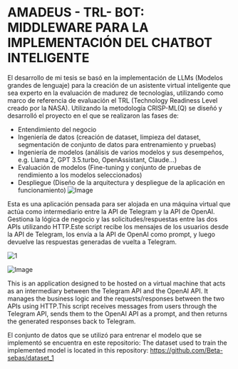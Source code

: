 # AMADEUS - TRL- BOT: MIDDLEWARE PARA LA IMPLEMENTACIÓN DEL CHATBOT INTELIGENTE
El desarrollo de mi tesis se basó en la implementación de LLMs (Modelos grandes de lenguaje) para la creación de un asistente virtual inteligente que sea experto en la evaluación de madurez de tecnologías, utilizando como marco de referencia de evaluación el TRL (Technology Readiness Level creado por la NASA). Utilizando la metodología CRISP-ML(Q) se diseñó y desarrolló el proyecto en el que se realizaron las fases de:
- Entendimiento del negocio
- Ingeniería de datos (creación de dataset, limpieza del dataset, segmentación de conjunto de datos para entrenamiento y pruebas)
- Ingeniería de modelos (análisis de varios modelos y sus desempeños, e.g. Llama 2, GPT 3.5.turbo, OpenAssistant, Claude...)
- Evaluación de modelos (Fine-tuning y conjunto de pruebas de rendimiento a los modelos seleccionados)
- Despliegue (Diseño de la arquitectura y despliegue de la aplicación en funcionamiento)
![Image](https://github.com/user-attachments/assets/101ae4ad-aa7c-4d75-8092-34b016319d72)


Esta es una aplicación pensada para ser alojada en una máquina virtual que actúa como intermediario entre la API de Telegram y la API de OpenAI. Gestiona la lógica de negocio y las solicitudes/respuestas entre las dos APIs utilizando HTTP.Este script recibe los mensajes de los usuarios desde la API de Telegram, los envía a la API de OpenAI como prompt, y luego devuelve las respuestas generadas de vuelta a Telegram.


![1](https://github.com/user-attachments/assets/164f4d78-8de5-4ae8-8c84-b39030b5611a)

![Image](https://github.com/user-attachments/assets/a0eeb5c3-cdd3-4693-8aa0-42b034ab85b4)



This is an application designed to be hosted on a virtual machine that acts as an intermediary between the Telegram API and the OpenAI API. It manages the business logic and the requests/responses between the two APIs using HTTP.This script receives messages from users through the Telegram API, sends them to the OpenAI API as a prompt, and then returns the generated responses back to Telegram.


El conjunto de datos que se utilizó para entrenar el modelo que se implementó se encuentra en este repositorio:
The dataset used to train the implemented model is located in this repository:
https://github.com/Beta-sebas/dataset_1



